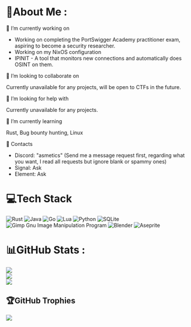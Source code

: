 # 💫About Me :
🔭 I’m currently working on

- Working on completing the PortSwigger Academy practitioner exam, aspiring to become a security researcher.
- Working on my NixOS configuration
- IPINIT - A tool that monitors new connections and automatically does OSINT on them.

👯 I’m looking to collaborate on

Currently unavailable for any projects, will be open to CTFs in the future.

🤝 I’m looking for help with

Currently unavailable for any projects.

🌱 I’m currently learning

Rust, Bug bounty hunting, Linux

💬 Contacts

- Discord: "asmetics" (Send me a message request first, regarding what you want, I read all requests but ignore blank or spammy ones)
- Signal: Ask
- Element: Ask

# 💻Tech Stack
![Rust](https://img.shields.io/badge/rust-%23000000.svg?style=for-the-badge&logo=rust&logoColor=white) ![Java](https://img.shields.io/badge/java-%23ED8B00.svg?style=for-the-badge&logo=java&logoColor=white) ![Go](https://img.shields.io/badge/go-%2300ADD8.svg?style=for-the-badge&logo=go&logoColor=white) ![Lua](https://img.shields.io/badge/lua-%232C2D72.svg?style=for-the-badge&logo=lua&logoColor=white) ![Python](https://img.shields.io/badge/python-3670A0?style=for-the-badge&logo=python&logoColor=ffdd54) ![SQLite](https://img.shields.io/badge/sqlite-%2307405e.svg?style=for-the-badge&logo=sqlite&logoColor=white) ![Gimp Gnu Image Manipulation Program](https://img.shields.io/badge/Gimp-657D8B?style=for-the-badge&logo=gimp&logoColor=FFFFFF) ![Blender](https://img.shields.io/badge/blender-%23F5792A.svg?style=for-the-badge&logo=blender&logoColor=white) ![Aseprite](https://img.shields.io/badge/Aseprite-FFFFFF?style=for-the-badge&logo=Aseprite&logoColor=#7D929E)
# 📊GitHub Stats :
![](https://github-readme-stats.vercel.app/api?username=asmetics&theme=tokyonight&hide_border=false&include_all_commits=false&count_private=false)<br/>
![](https://github-readme-streak-stats.herokuapp.com/?user=asmetics&theme=tokyonight&hide_border=false)<br/>
![](https://github-readme-stats.vercel.app/api/top-langs/?username=asmetics&theme=tokyonight&hide_border=false&include_all_commits=false&count_private=false&layout=compact)

## 🏆GitHub Trophies
![](https://github-trophies.vercel.app/?username=asmetics&theme=tokyonight&no-frame=true&no-bg=false&margin-w=4)


